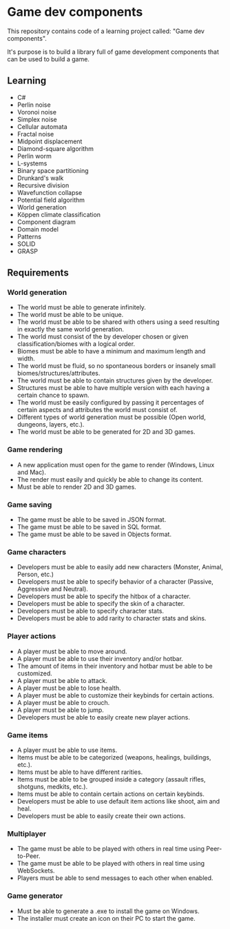 # Game dev components

This repository contains code of a learning project called: "Game dev components".

It's purpose is to build a library full of game development components that can be used to build a game.

## Learning

- C#
- Perlin noise
- Voronoi noise
- Simplex noise
- Cellular automata
- Fractal noise
- Midpoint displacement
- Diamond-square algorithm
- Perlin worm
- L-systems
- Binary space partitioning
- Drunkard's walk
- Recursive division
- Wavefunction collapse
- Potential field algorithm
- World generation
- Köppen climate classification
- Component diagram
- Domain model
- Patterns
- SOLID
- GRASP

## Requirements

### World generation

- The world must be able to generate infinitely.
- The world must be able to be unique.
- The world must be able to be shared with others using a seed resulting in exactly the same world generation.
- The world must consist of the by developer chosen or given classification/biomes with a logical order.
- Biomes must be able to have a minimum and maximum length and width.
- The world must be fluid, so no spontaneous borders or insanely small biomes/structures/attributes.
- The world must be able to contain structures given by the developer.
- Structures must be able to have multiple version with each having a certain chance to spawn.
- The world must be easily configured by passing it percentages of certain aspects and attributes the world must consist of.
- Different types of world generation must be possible (Open world, dungeons, layers, etc.).
- The world must be able to be generated for 2D and 3D games.

### Game rendering

- A new application must open for the game to render (Windows, Linux and Mac).
- The render must easily and quickly be able to change its content.
- Must be able to render 2D and 3D games.

### Game saving

- The game must be able to be saved in JSON format.
- The game must be able to be saved in SQL format.
- The game must be able to be saved in Objects format.

### Game characters

- Developers must be able to easily add new characters (Monster, Animal, Person, etc.)
- Developers must be able to specify behavior of a character (Passive, Aggressive and Neutral).
- Developers must be able to specify the hitbox of a character.
- Developers must be able to specify the skin of a character.
- Developers must be able to specify character stats.
- Developers must be able to add rarity to character stats and skins.

### Player actions

- A player must be able to move around.
- A player must be able to use their inventory and/or hotbar.
- The amount of items in their inventory and hotbar must be able to be customized.
- A player must be able to attack.
- A player must be able to lose health.
- A player must be able to customize their keybinds for certain actions.
- A player must be able to crouch.
- A player must be able to jump.
- Developers must be able to easily create new player actions.

### Game items

- A player must be able to use items.
- Items must be able to be categorized (weapons, healings, buildings, etc.).
- Items must be able to have different rarities.
- Items must be able to be grouped inside a category (assault rifles, shotguns, medkits, etc.).
- Items must be able to contain certain actions on certain keybinds.
- Developers must be able to use default item actions like shoot, aim and heal.
- Developers must be able to easily create their own actions.

### Multiplayer

- The game must be able to be played with others in real time using Peer-to-Peer.
- The game must be able to be played with others in real time using WebSockets.
- Players must be able to send messages to each other when enabled.

### Game generator

- Must be able to generate a .exe to install the game on Windows.
- The installer must create an icon on their PC to start the game.
